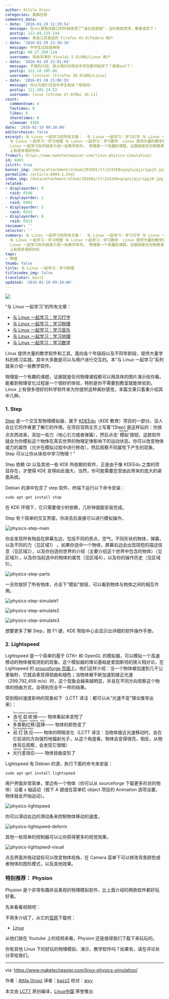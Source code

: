 ```yaml
---
author: Attila Orosz
categories: 桌面应用
comments_data:
- date: '2016-01-19 11:29:54'
  message: 在vnc里拖动窗口的时候发现了“洛伦兹收缩”，当时我就觉得，要拿诺奖了！
  postip: 112.84.225.144
  username: 来自江苏淮安的 Firefox 43.0|Fedora 用户
- date: '2016-01-19 21:30:10'
  message: 中学生比较适用呀
  postip: 60.27.209.114
  username: 来自天津的 Vivaldi 1.0|GNU/Linux 用户
- date: '2016-01-20 21:01:04'
  message: 不错的介绍，狭义相对论现在中学生都开始学了？那我out了！
  postip: 112.10.105.86
  username: linlover [Firefox 38.0|GNU/Linux]
- date: '2016-01-20 21:06:55'
  message: 你以为我们没有中学生粉丝？哈哈哈~
  postip: 111.201.14.53
  username: linux [Chrome 47.0|Mac 10.11]
count:
  commentnum: 4
  favtimes: 9
  likes: 0
  sharetimes: 0
  viewnum: 9269
date: '2016-01-19 09:38:00'
editorchoice: false
excerpt: 与 Linux 一起学习的所有文章：  与 Linux 一起学习：学习打字 与 Linux 一起学习：学习物理 与 Linux 一起学习：学习音乐
  与 Linux 一起学习：学习地理 与 Linux 一起学习：学习数学  Linux 提供大量的教学软件和工具，面向各个年级段以及不同年龄段，提供大量学科的练习实践，其中大多数是可以与用户进行交互的。本与
  Linux 一起学习系列就来介绍一些教学软件。 物理是一个有趣的课题，证据就是任何物理课程都可以用具体的图片演示给你看。能看到物理变化过程是一个很妙的体验，特别是你不需要到教室就能体验到。Linux
  上有很多很好的科
fromurl: https://www.maketecheasier.com/linux-physics-simulation/
id: 6903
islctt: true
banner_img: /data/attachment/album/201601/17/224358vqzq2ujqjyrippj0.jpg
permalink: /article-6903-1.html
index_img: /data/attachment/album/201601/17/224358vqzq2ujqjyrippj0.jpg.thumb.jpg
related:
- displayorder: 0
  raid: 6546
- displayorder: 1
  raid: 6902
- displayorder: 2
  raid: 6912
- displayorder: 0
  raid: 6913
reviewer: ''
selector: ''
summary: 与 Linux 一起学习的所有文章：  与 Linux 一起学习：学习打字 与 Linux 一起学习：学习物理 与 Linux 一起学习：学习音乐
  与 Linux 一起学习：学习地理 与 Linux 一起学习：学习数学  Linux 提供大量的教学软件和工具，面向各个年级段以及不同年龄段，提供大量学科的练习实践，其中大多数是可以与用户进行交互的。本与
  Linux 一起学习系列就来介绍一些教学软件。 物理是一个有趣的课题，证据就是任何物理课程都可以用具体的图片演示给你看。能看到物理变化过程是一个很妙的体验，特别是你不需要到教室就能体验到。Linux
  上有很多很好的科
tags:
- 物理
thumb: false
title: 与 Linux 一起学习：学习物理
titleindex_img: false
translator: bazz2
updated: '2016-01-19 09:38:00'
---
```


![](/data/attachment/album/201601/17/224358vqzq2ujqjyrippj0.jpg)


“与 Linux 一起学习”的所有文章：


* [与 Linux 一起学习：学习打字](/article-6902-1.html)
* [与 Linux 一起学习：学习物理](/article-6903-1.html)
* [与 Linux 一起学习：学习音乐](/article-6912-1.html)
* [与 Linux 一起学习：学习地理](/article-6913-1.html)
* [与 Linux 一起学习：学习数学](/article-6546-1.html)


Linux 提供大量的教学软件和工具，面向各个年级段以及不同年龄段，提供大量学科的练习实践，其中大多数是可以与用户进行交互的。本“与 Linux 一起学习”系列就来介绍一些教学软件。


物理是一个有趣的课题，证据就是任何物理课程都可以用具体的图片演示给你看。能看到物理变化过程是一个很妙的体验，特别是你不需要到教室就能体验到。Linux 上有很多很好的科学软件来为你提供这种美妙感觉，本篇文章只着重介绍其中几种。


### 1. Step


[Step](https://edu.kde.org/applications/all/step) 是一个交互型物理模拟器，属于 [KDEEdu](https://edu.kde.org/)（KDE 教育）项目的一部分。没人会比它的作者更了解它的作用。在项目官网主页上写着“[Step] 是这样玩的：你放点东西进来，添加一些力（地心引力或者弹簧），然后点击‘<ruby> 模拟 <rp>  （ </rp> <rt>  Simulate </rt> <rp>  ） </rp></ruby>’按钮，这款软件就会为你模拟这个物体在真实世界的物理定律影响下的运动状态。你可以改变物体或力的属性（允许在模拟过程中进行修改），然后观察不同属性下产生的现象。Step 可以让你从体验中学习物理！”


Step 依赖 Qt 以及其他一些 KDE 所依赖的软件，正是由于像 KDEEdu 之类的项目存在，才使得 KDE 变得如此强大，当然，你可能需要忍受由此带来的庞大的桌面系统。


Debian 的源中包含了 step 软件，终端下运行以下命令安装：



```
sudo apt-get install step

```

在 KDE 环境下，它只需要很少的依赖，几秒钟就能安装完成。


Step 有个简单的交互界面，你进去后直接可以进行模拟操作。


![physics-step-main](/data/attachment/album/201601/17/224359j4cn8q4s0xfstzv8.png)


你会发现所有物品在屏幕左边，包括不同的质点，空气，不同形状的物体，弹簧，以及不同的力（见区域1） 。如果你选中一个物体，屏幕右边会出现简短的描述信息（见区域2），以及你创造的世界的介绍（主要介绍这个世界中包含的物体）（见区域3），以及你当前选中的物体的属性（见区域4），以及你的操作历史（见区域5）。


![physics-step-parts](/data/attachment/album/201601/17/224400rqxvrx8r2r0ujpgs.png)


一旦你放好了所有物体，点击下“模拟”按钮，可以看到物体与物体之间的相互作用。


![physics-step-simulate1](/data/attachment/album/201601/17/224400ssiam34mf3vt5b04.png)


![physics-step-simulate2](/data/attachment/album/201601/17/224400d4sta9zwof9pbo7t.png)


![physics-step-simulate3](/data/attachment/album/201601/17/224400z1x3y1j3tp6gw34z.png)


想要更多了解 Step，按 F1 键，KDE 帮助中心会显示出详细的软件操作手册。


### 2. Lightspeed


Lightspeed 是一个简单的基于 GTK+ 和 OpenGL 的模拟器，可以模拟一个高速移动的物体被观测到的现象。这个模拟器的理论基础是爱因斯坦的狭义相对论，在 Lightspeed 的 [srouceforge 页面](http://lightspeed.sourceforge.net/)上，他们这样介绍：当一个物体被加速到几千公里每秒，它就会表现得扭曲和褪色；当物体被不断加速到接近光速（299,792,458 m/s）时，这个现象会越来越明显，并且在不同方向观察这个物体的扭曲方式，会得到完全不一样的结果。


受到相对速度影响的现象如下（LCTT 译注：都可以从“光速不变”理论推导出来）：


* <ruby> 洛伦兹收缩 <rp>  （ </rp> <rt>  The Lorentz contraction </rt> <rp>  ） </rp></ruby> —— 物体看起来变短了
* <ruby> 多普勒红移/蓝移 <rp>  （ </rp> <rt>  The Doppler red/blue shift </rt> <rp>  ） </rp></ruby>—— 物体的颜色变了
* <ruby> 前灯效应 <rp>  （ </rp> <rt>  The headlight effect </rt> <rp>  ） </rp></ruby>—— 物体的明暗变化（LCTT 译注：当物体接近光速移动时，会在它前进的方向强烈地辐射光子，从这个角度看，物体会变得很亮，相反，从物体背后观察，会发现它很暗）
* <ruby> 光行差效应 <rp>  （ </rp> <rt>  Optical aberration </rt> <rp>  ） </rp></ruby>—— 物体扭曲变形了


Lightspeed 有 Debian 的源，执行下面的命令来安装：



```
sudo apt-get install lightspeed

```

用户界面非常简单，里边有一个物体（你可以从 sourceforge 下载更多形状的物体）沿着 x 轴运动（按下 A 键或在菜单栏 object 项目的 Animation 选项设置，物体就会开始运动）。


![physics-lightspeed](/data/attachment/album/201601/17/224401bbyjz3nn3nk7oo34.png)


你可以滑动右边的滑动条来控制物体移动的速度。


![physics-lightspeed-deform](/data/attachment/album/201601/17/224401ruub4q4erez8riq1.png)


其他一些简单的控制器可以让你获得更多的视觉效果。


![physics-lightspeed-visual](/data/attachment/album/201601/17/224401o5ikbabpsbdapaak.png)


点击界面并拖动鼠标可以改变物体视角，在 Camera 菜单下可以修改背景颜色或者物体的图形模式，以及其他效果。


### 特别推荐： Physion


Physion 是个非常有趣并且美观的物理模拟软件，比上面介绍的两款软件都好玩好看。


先来看看视频吧：







不用多介绍了，从它的[官网](http://www.physion.net/)下载吧：


* [Linux](http://physion.net/en/downloads/linux/13-physion-linux-x8664/download)


从他们放在 Youtube 上的视频来看，Physion 还是值得我们下载下来玩玩的。


你有其他 Linux 下的好玩的物理模拟、演示、教学软件吗？如果有，请在评论处分享给我们。




---


via: <https://www.maketecheasier.com/linux-physics-simulation/>


作者：[Attila Orosz](https://www.maketecheasier.com/author/attilaorosz/) 译者：[bazz2](https://github.com/bazz2) 校对：[wxy](https://github.com/wxy)


本文由 [LCTT](https://github.com/LCTT/TranslateProject) 原创编译，[Linux中国](https://linux.cn/) 荣誉推出